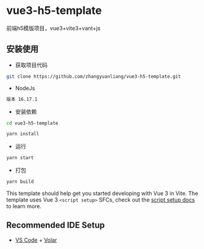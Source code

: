 # vue3-h5-template

前端h5模版项目，vue3+vite3+vant+js

## 安装使用

- 获取项目代码

```bash
git clone https://github.com/zhangyuanliang/vue3-h5-template.git
```
- NodeJs
```bash
版本 16.17.1
```

- 安装依赖

```bash
cd vue3-h5-template

yarn install

```

- 运行

```bash
yarn start
```

- 打包

```bash
yarn build
```

This template should help get you started developing with Vue 3 in Vite. The template uses Vue 3 `<script setup>` SFCs, check out the [script setup docs](https://v3.vuejs.org/api/sfc-script-setup.html#sfc-script-setup) to learn more.

## Recommended IDE Setup

- [VS Code](https://code.visualstudio.com/) + [Volar](https://marketplace.visualstudio.com/items?itemName=Vue.volar)
